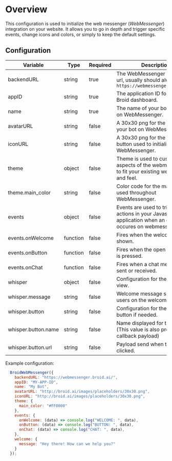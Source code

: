 # Overview

This configuration is used to initialize the web messenger (*WebMessenger*) integration on your website. It allows you to go in depth and trigger specific events, change icons and colors, or simply to keep the default settings.

## Configuration

| Variable         | Type     | Required | Description                                                                                                    |
|------------------|----------|----------|----------------------------------------------------------------------------------------------------------------|
| backendURL       | string   | true     | The WebMessenger application url, usually should always be `https://webmessenger.broid.ai/`                    |
| appID            | string   | true     | The application ID found on the Broid dashboard.                                                               |
| name             | string   | true     | The name of your bot displayed on WebMessenger.                                                                |
| avatarURL        | string   | false    | A 30x30 png for the avatar of your bot on WebMessenger.                                                        |
| iconURL          | string   | false    | A 30x30 png for the icon of the button used to initialize WebMessenger.                                        |
| theme            | object   | false    | Theme is used to customize aspects of the webmessenger to fit your existing websites look and feel.            |
| theme.main_color | string   | false    | Color code for the main color used throughout WebMessenger.                                                    |
| events           | object   | false    | Events are used to trigger other actions in your Javascript application when an event occures on webmessenger. |
| events.onWelcome | function | false    | Fires when the welcome view is shown.                                                                              |
| events.onButton  | function | false    | Fires when the open view button is pressed.                                                                    |
| events.onChat    | function | false    | Fires when a chat message is sent or received.                                                                 |
| whisper          | object   | false    | Configuration for the whisper view.                                                                            |
| whisper.message  | string   | false    | Welcome message show to users on the welcome view.                                                             |
| whisper.button   | string   | false    | Configuration for the whisper button if needed.                                                                |
| whisper.button.name | string   | false    | Name displayed for the CTA. (This value is also present in the callback payload)                            |
| whisper.button.url  | string   | false    | Payload send when the CTA is clicked.                                                                       |

Example configuration:

```javascript
  BroidWebMessenger({
    backendURL: "https://webmessenger.broid.ai/",
    appID: "MY-APP-ID",
    name: "My Bot",
    avatarURL: "http://broid.ai/images/placeholders/30x30.png",
    iconURL: "http://broid.ai/images/placeholders/30x30.png",
    theme: {
      main_color: "#FF0000"
    },
    events: {
      onWelcome: (data) => console.log("WELCOME: ", data),
      onButton: (data) => console.log("BUTTON: ", data),
      onChat: (data) => console.log("CHAT: ", data),
    },
    welcome: {
      message: "Hey there! How can we help you?"
    }
  });
```
